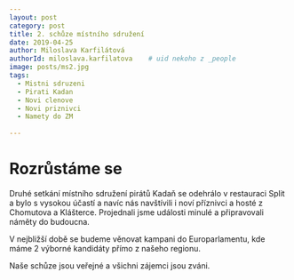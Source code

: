 ```yaml
---
layout: post
category: post
title: 2. schůze místního sdružení    
date: 2019-04-25
author: Miloslava Karfilátová
authorId: miloslava.karfilatova    # uid nekoho z _people
image: posts/ms2.jpg
tags:
  - Mistni sdruzeni
  - Pirati Kadan
  - Novi clenove
  - Novi priznivci
  - Namety do ZM
  
---
```


# Rozrůstáme se 


Druhé setkání místního sdružení pirátů Kadaň se odehrálo v restauraci Split a bylo s vysokou účastí a navíc nás navštívili i noví příznivci
a hosté z Chomutova a Klášterce. 
Projednali jsme události minulé a připravovali náměty do budoucna.

V nejbližší době se budeme věnovat kampani do Europarlamentu, kde máme 2 výborné kandidáty přímo z našeho regionu. 

Naše schůze jsou veřejné a všichni zájemci jsou zváni. 


